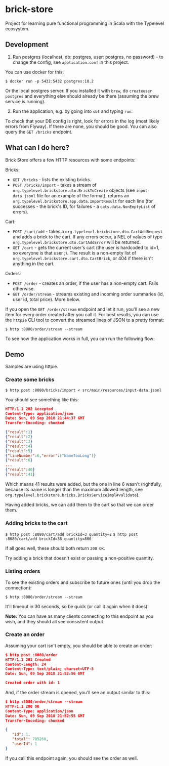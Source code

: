 # brick-store

Project for learning pure functional programming in Scala with the Typelevel ecosystem.

## Development

1. Run postgres (localhost, db: postgres, user: postgres, no password) - to change the config,
see `application.conf` in this project.

You can use docker for this:

`$ docker run -p 5432:5432 postgres:10.2`

Or the local postgres server. If you installed it with `brew`, do `createuser postgres`
and everything else should already be there (assuming the brew service is running).

2. Run the application, e.g. by going into `sbt` and typing `run`.

To check that your DB config is right, look for errors in the log (most likely errors from Flyway).
If there are none, you should be good. You can also query the `GET /bricks` endpoint.

## What can I do here?

Brick Store offers a few HTTP resources with some endpoints:

Bricks:

- `GET /bricks` - lists the existing bricks. 
- `POST /bricks/import` - takes a stream of `org.typelevel.brickstore.dto.BrickToCreate` objects
(see `input-data.jsonl` file for an example of the format), returns an `org.typelevel.brickstore.app.data.ImportResult`
for each line (for successes - the brick's ID, for failures - a `cats.data.NonEmptyList` of errors).

Cart:
- `POST /cart/add` - takes a `org.typelevel.brickstore.dto.CartAddRequest` and adds a brick to the cart.
If any errors occur, a NEL of values of type `org.typelevel.brickstore.dto.CartAddError` will be returned.
- `GET /cart` - gets the current user's cart (the user is hardcoded to id=1, so everyone is that user ;).
The result is a non-empty list of `org.typelevel.brickstore.cart.dto.CartBrick`, or 404 if there isn't anything in the cart.

Orders:
- `POST /order` - creates an order, if the user has a non-empty cart. Fails otherwise.
- `GET /order/stream` - streams existing and incoming order summaries (id, user id, total price). More below.  

If you open the `GET /order/stream` endpoint and let it run, you'll see a new item for every order
created after you call it. For best results, you can use the `httpie` CLI tool to convert the streamed lines of JSON
to a pretty format:

```$ http :8080/order/stream --stream```

To see how the application works in full, you can run the following flow:

## Demo

Samples are using httpie.

### Create some bricks

```$ http post :8080/bricks/import < src/main/resources/input-data.jsonl```

You should see something like this:

```json
HTTP/1.1 202 Accepted
Content-Type: application/json
Date: Sun, 09 Sep 2018 21:44:37 GMT
Transfer-Encoding: chunked

{"result":1}
{"result":2}
{"result":3}
{"result":4}
{"result":5}
{"lineNumber":6,"error":["NameTooLong"]}
{"result":6}
...
{"result":40}
{"result":41}
```

Which means 41 results were added, but the one in line 6 wasn't (rightfully, because its name is longer than
the maximum allowed length, see `org.typelevel.brickstore.bricks.BricksServiceImpl#validate`).

Having added bricks, we can add them to the cart so that we can order them.

### Adding bricks to the cart

```$ http post :8080/cart/add brickId=3 quantity=2```
```$ http post :8080/cart/add brickId=38 quantity=800```

If all goes well, these should both return `200 OK`.

Try adding a brick that doesn't exist or passing a non-positive quantity.

### Listing orders

To see the existing orders and subscribe to future ones (until you drop the connection):

```$ http :8080/order/stream --stream```

It'll timeout in 30 seconds, so be quick (or call it again when it does)!

**Note:** You can have as many clients connecting to this endpoint as you wish, and they should all see consistent output.

### Create an order

Assuming your cart isn't empty, you should be able to create an order:

```json
$ http post :8080/order
HTTP/1.1 201 Created
Content-Length: 24
Content-Type: text/plain; charset=UTF-8
Date: Sun, 09 Sep 2018 21:52:56 GMT

Created order with id: 1
```

And, if the order stream is opened, you'll see an output similar to this:

```json
$ http :8080/order/stream --stream
HTTP/1.1 200 OK
Content-Type: application/json
Date: Sun, 09 Sep 2018 21:52:55 GMT
Transfer-Encoding: chunked

{
   "id": 1,
   "total": 705260,
   "userId": 1
}
```

If you call this endpoint again, you should see the order as well.

